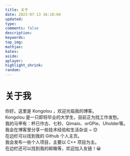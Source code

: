 ```yaml
---
title: 关于
date: 2023-07-13 16:18:04
updated:
type:
comments: false
description:
keywords:
top_img:
mathjax:
katex:
aside:
aplayer:
highlight_shrink:
random:
---
```

# 关于我

你好。这里是 Kongolou ，欢迎光临我的博客。  
Kongolou 是一只即将毕业的大学生，目前正为找工作发愁。  
我的马甲有：杯已作古、七秒、Qimaio、orGPie、Uholder等。  
我会在博客里分享一些技术经验和生活杂谈 ~ 😊  
在边栏可以找到我的 Github 个人主页。  
我会发布一些个人项目，主要以 C++ 项目为主。  
在边栏还可以找到我的邮箱等，欢迎加入友链！😀  
